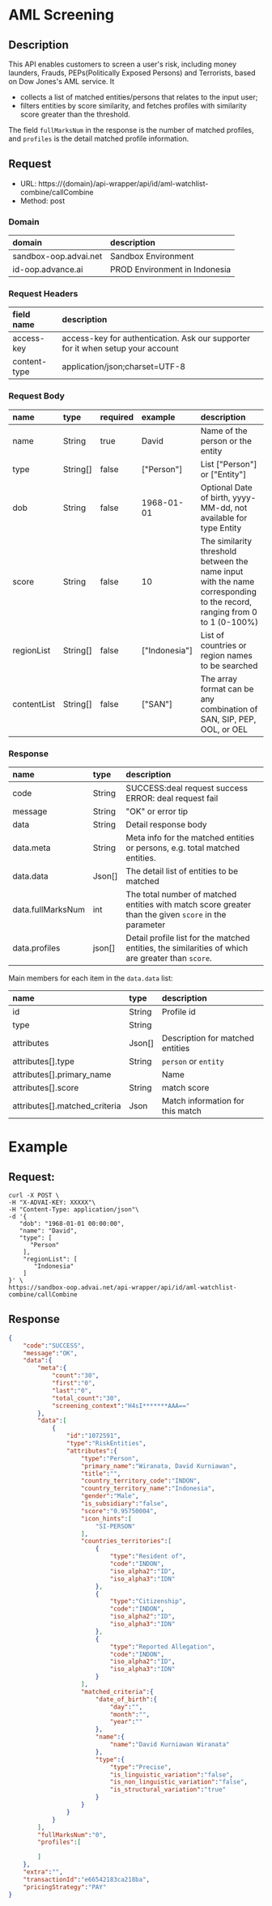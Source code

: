 
# AML Screening 

## Description

This API enables customers to screen a user's risk, including money launders, Frauds, PEPs(Politically Exposed Persons) and Terrorists, based on Dow Jones's AML service. It 
- collects a list of matched entities/persons that relates to the input user;
- filters entities by score similarity, and fetches profiles with similarity score greater than the threshold.

The field `fullMarksNum` in the response is the number of matched profiles, and `profiles` is the detail matched profile information.


## Request

- URL: https://{domain}/api-wrapper/api/id/aml-watchlist-combine/callCombine
- Method: post

### Domain
| domain            | description                                     |
|:------------------|:------------------------------------------------|
| sandbox-oop.advai.net | Sandbox Environment                                |
| id-oop.advance.ai     | PROD Environment in Indonesia                               |


### Request Headers
| field name           | description                                     |
|:------------------|:------------------------------------------------|
| access-key        | access-key for authentication. Ask our supporter for it when setup your account                                |
| content-type      | application/json;charset=UTF-8                       |


### Request Body
| name        | type     | required | example       | description                                                                                                   |
|:------------|:-----------|:--------|:--------------|:--------------------------------------------------------------------------------------------------------------|
| name        | String        | true    | David         | Name of the person or the entity                                                                              |
| type        | String[]      | false   | ["Person"]    | List ["Person"] or ["Entity"]                                                                                 |
| dob         | String        | false   | 1968-01-01    | Optional Date of birth, yyyy-MM-dd, not available for type Entity                                             |
| score       | String        | false   | 10            | The similarity threshold between the name input with the name corresponding to the record, ranging from 0 to 1 (0-100%) |
| regionList  | String[]      | false   | ["Indonesia"] | List of countries or region names to be searched                                                       |
| contentList | String[]      | false   | ["SAN"]       | The array format can be any combination of SAN, SIP, PEP, OOL, or OEL                                         |





### Response
| name              | type   |    description                                            |
|:------------------|:-------|:-------------------------------------------------------|
| code              | String |  SUCCESS:deal request success  ERROR: deal request fail |
| message           | String |  "OK" or error tip                                      |
| data              | String |  Detail response body                                          |
| data.meta         | String |  Meta info for the matched entities or persons, e.g. total matched entities.   | 
| data.data         | Json[] | The detail list of entities to be matched                                                           |
| data.fullMarksNum | int |  The total number of matched entities with match score greater than the given `score` in the parameter                  |
| data.profiles     | json[] |  Detail profile list for the matched entities, the similarities of which are greater than `score`.               |

Main members for each item in the `data.data` list:

| name              | type   |    description                                            |
|:------------------|:-------|:-------------------------------------------------------|
| id              |  String |  Profile id |
| type           | String  |                                       |
| attributes     | Json[] |  Description for matched entities                                          |
| attributes[].type         | String |  `person` or `entity`   | 
| attributes[].primary_name         |  | Name                                                           |
| attributes[].score | String |  match score                 |
| attributes[].matched_criteria     | Json |  Match information for this match               |



# Example

## Request:
```shell
curl -X POST \
-H "X-ADVAI-KEY: XXXXX"\
-H "Content-Type: application/json"\
-d '{
   "dob": "1968-01-01 00:00:00",
   "name": "David",
   "type": [
      "Person"
    ],
    "regionList": [
       "Indonesia"
    ]
}' \
https://sandbox-oop.advai.net/api-wrapper/api/id/aml-watchlist-combine/callCombine
```
## Response
```json
{
    "code":"SUCCESS",
    "message":"OK",
    "data":{
        "meta":{
            "count":"30",
            "first":"0",
            "last":"0",
            "total_count":"30",
            "screening_context":"H4sI*******AAA=="
        },
        "data":[
            {
                "id":"1072591",
                "type":"RiskEntities",
                "attributes":{
                    "type":"Person",
                    "primary_name":"Wiranata, David Kurniawan",
                    "title":"",
                    "country_territory_code":"INDON",
                    "country_territory_name":"Indonesia",
                    "gender":"Male",
                    "is_subsidiary":"false",
                    "score":"0.95750004",
                    "icon_hints":[
                        "SI-PERSON"
                    ],
                    "countries_territories":[
                        {
                            "type":"Resident of",
                            "code":"INDON",
                            "iso_alpha2":"ID",
                            "iso_alpha3":"IDN"
                        },
                        {
                            "type":"Citizenship",
                            "code":"INDON",
                            "iso_alpha2":"ID",
                            "iso_alpha3":"IDN"
                        },
                        {
                            "type":"Reported Allegation",
                            "code":"INDON",
                            "iso_alpha2":"ID",
                            "iso_alpha3":"IDN"
                        }
                    ],
                    "matched_criteria":{
                        "date_of_birth":{
                            "day":"",
                            "month":"",
                            "year":""
                        },
                        "name":{
                            "name":"David Kurniawan Wiranata"
                        },
                        "type":{
                            "type":"Precise",
                            "is_linguistic_variation":"false",
                            "is_non_linguistic_variation":"false",
                            "is_structural_variation":"true"
                        }
                    }
                }
            }
        ],
        "fullMarksNum":"0",
        "profiles":[

        ]
    },
    "extra":"",
    "transactionId":"e66542183ca218ba",
    "pricingStrategy":"PAY"
}

```
